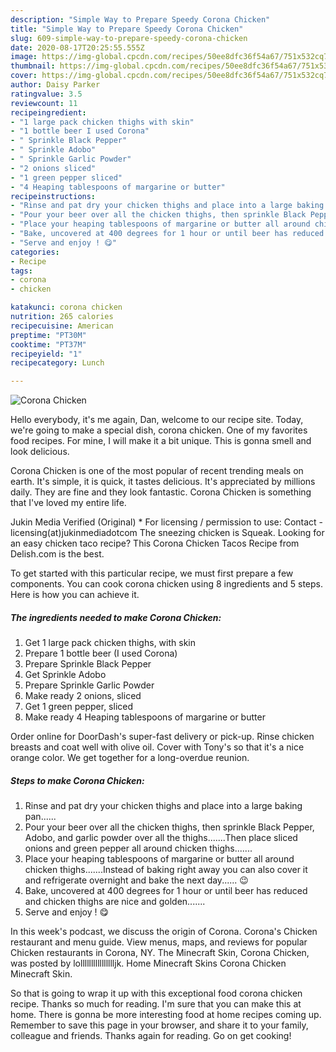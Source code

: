 ```yaml
---
description: "Simple Way to Prepare Speedy Corona Chicken"
title: "Simple Way to Prepare Speedy Corona Chicken"
slug: 609-simple-way-to-prepare-speedy-corona-chicken
date: 2020-08-17T20:25:55.555Z
image: https://img-global.cpcdn.com/recipes/50ee8dfc36f54a67/751x532cq70/corona-chicken-recipe-main-photo.jpg
thumbnail: https://img-global.cpcdn.com/recipes/50ee8dfc36f54a67/751x532cq70/corona-chicken-recipe-main-photo.jpg
cover: https://img-global.cpcdn.com/recipes/50ee8dfc36f54a67/751x532cq70/corona-chicken-recipe-main-photo.jpg
author: Daisy Parker
ratingvalue: 3.5
reviewcount: 11
recipeingredient:
- "1 large pack chicken thighs with skin"
- "1 bottle beer I used Corona"
- " Sprinkle Black Pepper"
- " Sprinkle Adobo"
- " Sprinkle Garlic Powder"
- "2 onions sliced"
- "1 green pepper sliced"
- "4 Heaping tablespoons of margarine or butter"
recipeinstructions:
- "Rinse and pat dry your chicken thighs and place into a large baking pan......"
- "Pour your beer over all the chicken thighs, then sprinkle Black Pepper, Adobo, and garlic powder over all the thighs.......Then place sliced onions and green pepper all around chicken thighs......."
- "Place your heaping tablespoons of margarine or butter all around chicken thighs.......Instead of baking right away you can also cover it and refrigerate overnight and bake the next day...... 😉"
- "Bake, uncovered at 400 degrees for 1 hour or until beer has reduced and chicken thighs are nice and golden......."
- "Serve and enjoy ! 😋"
categories:
- Recipe
tags:
- corona
- chicken

katakunci: corona chicken 
nutrition: 265 calories
recipecuisine: American
preptime: "PT30M"
cooktime: "PT37M"
recipeyield: "1"
recipecategory: Lunch

---
```



![Corona Chicken](https://img-global.cpcdn.com/recipes/50ee8dfc36f54a67/751x532cq70/corona-chicken-recipe-main-photo.jpg)

Hello everybody, it's me again, Dan, welcome to our recipe site. Today, we're going to make a special dish, corona chicken. One of my favorites food recipes. For mine, I will make it a bit unique. This is gonna smell and look delicious.

Corona Chicken is one of the most popular of recent trending meals on earth. It's simple, it is quick, it tastes delicious. It's appreciated by millions daily. They are fine and they look fantastic. Corona Chicken is something that I've loved my entire life.

Jukin Media Verified (Original) * For licensing / permission to use: Contact - licensing(at)jukinmediadotcom The sneezing chicken is Squeak. Looking for an easy chicken taco recipe? This Corona Chicken Tacos Recipe from Delish.com is the best.


To get started with this particular recipe, we must first prepare a few components. You can cook corona chicken using 8 ingredients and 5 steps. Here is how you can achieve it.

<!--inarticleads1-->

##### The ingredients needed to make Corona Chicken:

1. Get 1 large pack chicken thighs, with skin
1. Prepare 1 bottle beer (I used Corona)
1. Prepare  Sprinkle Black Pepper
1. Get  Sprinkle Adobo
1. Prepare  Sprinkle Garlic Powder
1. Make ready 2 onions, sliced
1. Get 1 green pepper, sliced
1. Make ready 4 Heaping tablespoons of margarine or butter


Order online for DoorDash&#39;s super-fast delivery or pick-up. Rinse chicken breasts and coat well with olive oil. Cover with Tony&#39;s so that it&#39;s a nice orange color. We get together for a long-overdue reunion. 

<!--inarticleads2-->

##### Steps to make Corona Chicken:

1. Rinse and pat dry your chicken thighs and place into a large baking pan......
1. Pour your beer over all the chicken thighs, then sprinkle Black Pepper, Adobo, and garlic powder over all the thighs.......Then place sliced onions and green pepper all around chicken thighs.......
1. Place your heaping tablespoons of margarine or butter all around chicken thighs.......Instead of baking right away you can also cover it and refrigerate overnight and bake the next day...... 😉
1. Bake, uncovered at 400 degrees for 1 hour or until beer has reduced and chicken thighs are nice and golden.......
1. Serve and enjoy ! 😋


In this week&#39;s podcast, we discuss the origin of Corona. Corona&#39;s Chicken restaurant and menu guide. View menus, maps, and reviews for popular Chicken restaurants in Corona, NY. The Minecraft Skin, Corona Chicken, was posted by lolllllllllllllllljk. Home Minecraft Skins Corona Chicken Minecraft Skin. 

So that is going to wrap it up with this exceptional food corona chicken recipe. Thanks so much for reading. I'm sure that you can make this at home. There is gonna be more interesting food at home recipes coming up. Remember to save this page in your browser, and share it to your family, colleague and friends. Thanks again for reading. Go on get cooking!
